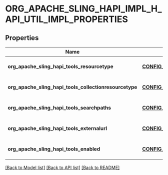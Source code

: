 # ORG_APACHE_SLING_HAPI_IMPL_H_API_UTIL_IMPL_PROPERTIES

## Properties
Name | Type | Description | Notes
------------ | ------------- | ------------- | -------------
**org_apache_sling_hapi_tools_resourcetype** | [**CONFIG_NODE_PROPERTY_STRING**](configNodePropertyString.md) |  | [optional] [default to null]
**org_apache_sling_hapi_tools_collectionresourcetype** | [**CONFIG_NODE_PROPERTY_STRING**](configNodePropertyString.md) |  | [optional] [default to null]
**org_apache_sling_hapi_tools_searchpaths** | [**CONFIG_NODE_PROPERTY_ARRAY**](configNodePropertyArray.md) |  | [optional] [default to null]
**org_apache_sling_hapi_tools_externalurl** | [**CONFIG_NODE_PROPERTY_STRING**](configNodePropertyString.md) |  | [optional] [default to null]
**org_apache_sling_hapi_tools_enabled** | [**CONFIG_NODE_PROPERTY_BOOLEAN**](configNodePropertyBoolean.md) |  | [optional] [default to null]

[[Back to Model list]](../README.md#documentation-for-models) [[Back to API list]](../README.md#documentation-for-api-endpoints) [[Back to README]](../README.md)


